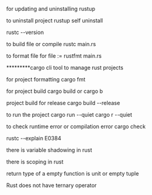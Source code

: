 for updating and uninstalling
rustup

to uninstall project
rustup self uninstall

rustc --version

to build file or compile
rustc main.rs

to format file
for file := rustfmt main.rs

*********cargo cli tool to manage rust projects

for project formatting
cargo fmt 

for project build 
cargo build or cargo b

project build for release
cargo build --release

to run the project
cargo run --quiet
cargo r --quiet

to check runtime error or compilation error
cargo check

rustc --explain E0384

there is variable shadowing in rust

there is scoping in rust


<!-- function -->
return type of a empty function is unit or empty tuple

Rust does not have ternary operator


<!-- ***********************************************  task related ******************************************* -->
<!-- ectix-web: web framework for building web applications in Rust 
        High performance (built on the Actix actor system)
        Asynchronous support (non-blocking I/O)
        Type safety and memory safety
        Great for building APIs and microservices
        In short: Actix-web = Rust + Speed + Safety for Web Apps. -->



<!-- *********************************************** Serde -->

<!-- Serde is a Rust framework for serializing and deserializing data.

In short:

Serialize = Convert Rust data → JSON, TOML, etc.
Deserialize = Convert JSON, TOML, etc. → Rust data -->


<!-- *********************************************** quick-xml -->

<!-- 
quick-xml is a fast and lightweight XML parser for Rust.

In short:

Parses and writes XML efficiently
Designed for speed and low memory usage
Great for handling large or streaming XML data
Think of it as: Rust + Fast XML Processing.
 -->


 <!-- *********************************************** Scylla -->

 <!-- Scylla is a high-performance NoSQL database, compatible with Apache Cassandra.

In short:

Built in C++ for speed and low latency
Handles massive workloads with auto-sharding
Ideal for real-time big data and distributed systems
Think of it as: Cassandra on steroids -->

<!--  ***********************************************  uuid-->

<!-- UUID stands for Universally Unique Identifier.

In short:

A 128-bit unique ID used to identify things (like users, sessions, resources)
Looks like: 550e8400-e29b-41d4-a716-446655440000
Common in databases, APIs, and distributed systems
Think of it as: A globally unique name tag  -->
